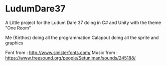 # LudumDare37

A Little project for the Ludum Dare 37 doing in C# and Unity with the theme "One Room"

Me (Kirthos) doing all the programmation
Calapout doing all the sprite and graphics

Font from : http://www.sinisterfonts.com/
Music from : https://www.freesound.org/people/Setuniman/sounds/245188/

